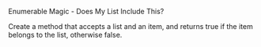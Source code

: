 ﻿Enumerable Magic - Does My List Include This?

Create a method that accepts a list and an item, and returns true if the item belongs to the list, otherwise false.

